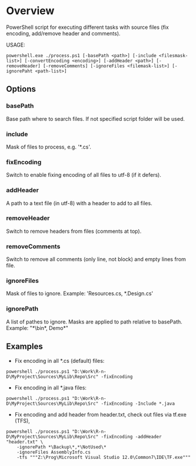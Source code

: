 # Overview
PowerShell script for executing different tasks with source files (fix encoding, add/remove header and comments).


USAGE:
``` 
powershell.exe ./process.ps1 [-basePath <path>] [-include <filesmask-list>] [-convertEncoding <encoding>] [-addHeader <path>] [-removeHeader] [-removeComments] [-ignoreFiles <filemask-list>] [-ignorePaht <path-list>]
```

## Options

### basePath
Base path where to search files. 
If not specified script folder will be used.

### include 
Mask of files to process, e.g. '*.cs'.

### fixEncoding 
Switch to enable fixing encoding of all files to utf-8 (if it defers).

### addHeader 
A path to a text file (in utf-8) with a header to add to all files.

### removeHeader 
Switch to remove headers from files (comments at top).

### removeComments 
Switch to remove all comments (only line, not block) and empty lines from file.

### ignoreFiles 
Mask of files to ignore.
Example: 'Resources.cs, *.Design.cs'

### ignorePath
A list of pathes to ignore. Masks are applied to path relative to basePath.
Example: "*\bin\*, Demo\*"

## Examples
* Fix encoding in all *.cs (default) files:
```
powershell ./process.ps1 "D:\Work\R-n-D\MyProject\Sources\MyLib\Repo\Src" -fixEncoding
```

* Fix encoding in all *.java files:
```
powershell ./process.ps1 "D:\Work\R-n-D\MyProject\Sources\MyLib\Repo\Src" -fixEncoding -Include *.java
```

* Fix encoding and add header from header.txt, check out files via tf.exe (TFS), 
```
powershell ./process.ps1 "D:\Work\R-n-D\MyProject\Sources\MyLib\Repo\Src" -fixEncoding -addHeader "header.txt" \
	-ignorePath *\Backup\*,*\NotUsed\*
	-ignoreFiles AssemblyInfo.cs
	-tfs """Z:\Prog\Microsoft Visual Studio 12.0\Common7\IDE\TF.exe"""
```
